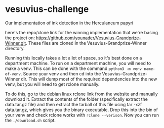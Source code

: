 # vesuvius-challenge
Our implementation of ink detection in the Herculaneum papyri

here's the repo/clone link for the winning implementation that we're basing the project on:
https://github.com/younader/Vesuvius-Grandprize-Winner.git. These files are cloned in the
Vesuvius-Grandprize-Winner directory.

Running this locally takes a lot a lot of space, so it's best done on a department machine. 
To run on a department machine, you will need to make a venv. This can be done with the command 
```python3 -m venv name-of-venv```. Source your venv and then cd into the Vesuvius-Grandprize-Winner
dir. This will dump most of the required dependencies into the new venv, but you will need to get rclone
manually.

To do this, go to the debian linux rclone link from the website and manually download it. Extract the contents
of the folder (specifically extract the data.tar.gz file) and then extract the tarball of this file using
tar -xzf data.tar.gz, which gives you the binary executable. Drop this into the bin of your venv and check
rclone works with ```rclone --verison```. Now you can run the ```./download.sh``` script.

